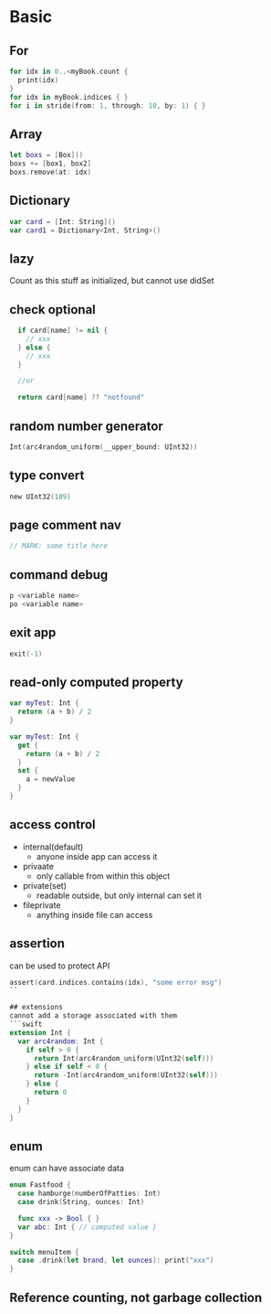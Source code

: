 # Basic

## For

```swift
for idx in 0..<myBook.count {
  print(idx)
}
for idx in myBook.indices { }
for i in stride(from: 1, through: 10, by: 1) { }
```

## Array

```swift
let boxs = [Box]()
boxs += [box1, box2]
boxs.remove(at: idx)
```

## Dictionary

```swift
var card = [Int: String]()
var card1 = Dictionary<Int, String>()
```

## lazy

Count as this stuff as initialized, but cannot use didSet

## check optional

```swift
  if card[name] != nil {
    // xxx
  } else {
    // xxx
  }

  //or

  return card[name] ?? "notfound"
```

## random number generator

```swift
Int(arc4random_uniform(__upper_bound: UInt32))
```

## type convert

```swift
new UInt32(189)
```

## page comment nav

```swift
// MARK: some title here
```

## command debug

```sh
p <variable name>
po <variable name>
```

## exit app

```swift
exit(-1)
```

## read-only computed property

```swift
var myTest: Int {
  return (a + b) / 2
}

var myTest: Int {
  get {
    return (a + b) / 2
  }
  set {
    a = newValue
  }
}
```

## access control

- internal(default)
  - anyone inside app can access it
- privaate
  - only callable from within this object
- private(set)
  - readable outside, but only internal can set it
- fileprivate
  - anything inside file can access

## assertion

can be used to protect API

```swift
assert(card.indices.contains(idx), "some error msg")
``

## extensions
cannot add a storage associated with them
```swift
extension Int {
  var arc4random: Int {
    if self > 0 {
      return Int(arc4random_uniform(UInt32(self)))
    } else if self < 0 {
      return -Int(arc4random_uniform(UInt32(self)))
    } else {
      return 0
    }
  }
}
```

## enum

enum can have associate data

```swift
enum Fastfood {
  case hamburge(numberOfPatties: Int)
  case drink(String, ounces: Int)

  func xxx -> Bool { }
  var abc: Int { // computed value }
}

switch menuItem {
  case .drink(let brand, let ounces): print("xxx")
}
```

## Reference counting, not garbage collection

